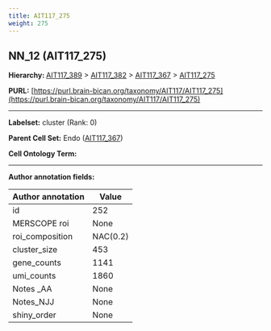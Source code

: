 ```yaml
---
title: AIT117_275
weight: 275
---
```

## NN_12 (AIT117_275)
<b>Hierarchy: </b>
[AIT117_389](../AIT117_389) >
[AIT117_382](../AIT117_382) >
[AIT117_367](../AIT117_367) >
[AIT117_275](../AIT117_275)

**PURL:** [https://purl.brain-bican.org/taxonomy/AIT117/AIT117_275](https://purl.brain-bican.org/taxonomy/AIT117/AIT117_275)

---


**Labelset:** cluster (Rank: 0)

**Parent Cell Set:** Endo ([AIT117_367](../AIT117_367))



**Cell Ontology Term:** 

[MARKER GENES.]: #


---

[TRANSFERRED ANNOTATIONS.]: #


[AUTHOR ANNOTATION FIELDS.]: #


**Author annotation fields:**

| Author annotation | Value |
|-------------------|-------|
|id|252|
|MERSCOPE roi|None|
|roi_composition|NAC(0.2) | GPi(0.2) | GPe(0.13) | CaT(0.09) | PuR(0.08) | PuC(0.08) | STH(0.06) | PuPV(0.06)|
|cluster_size|453|
|gene_counts|1141|
|umi_counts|1860|
|Notes _AA|None|
|Notes_NJJ|None|
|shiny_order|None|
